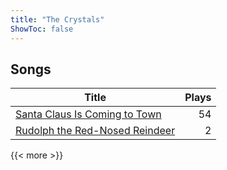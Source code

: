 ```yaml
---
title: "The Crystals"
ShowToc: false
---
```


## Songs
Title | Plays 
----- | -----: 
[Santa Claus Is Coming to Town](/songs/santa-claus-is-coming-to-town) | 54
[Rudolph the Red-Nosed Reindeer](/songs/rudolph-the-red-nosed-reindeer) | 2

{{< more >}}